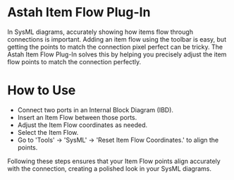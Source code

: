 # Astah Item Flow Plug-In

In SysML diagrams, accurately showing how items flow through connections is important. Adding an item flow using the toolbar is easy, but getting the points to match the connection pixel perfect can be tricky. The Astah Item Flow Plug-In solves this by helping you precisely adjust the item flow points to match the connection perfectly.

# How to Use
- Connect two ports in an Internal Block Diagram (IBD).
- Insert an Item Flow between those ports.
- Adjust the Item Flow coordinates as needed.
- Select the Item Flow.
- Go to 'Tools' -> 'SysML' -> 'Reset Item Flow Coordinates.' to align the points.

Following these steps ensures that your Item Flow points align accurately with the connection, creating a polished look in your SysML diagrams.
